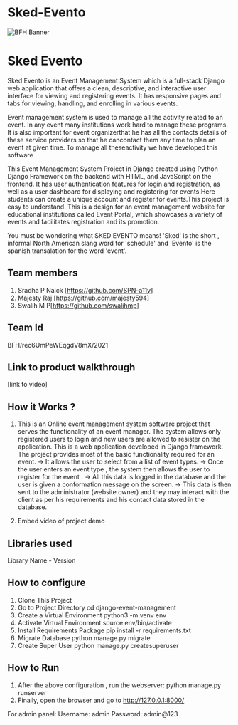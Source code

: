 # Sked-Evento

![BFH Banner](https://trello-attachments.s3.amazonaws.com/542e9c6316504d5797afbfb9/542e9c6316504d5797afbfc1/39dee8d993841943b5723510ce663233/Frame_19.png)


# Sked Evento

Sked Evento is an Event Management System which is a full-stack Django web application that offers a clean, descriptive, and interactive user interface for viewing and registering events. It has responsive pages and tabs for viewing, handling, and enrolling in various events.

Event management system is used to manage all the activity related to an event. In any event many institutions work hard to manage these programs. It is also important for event organizerthat he has all the contacts details of these service providers so that he cancontact them any time to plan an event at given time. To manage all theseactivity we have developed this software

This Event Management System Project in Django created using Python Django Framework on the backend with HTML, and JavaScript on the frontend. It has user authentication features for login and registration, as well as a user dashboard for displaying and registering for events.Here students can create a unique account and register for events.This project is easy to understand. This is a design for an event management website for educational institutions called Event Portal, which showcases a variety of events and facilitates registration and its promotion.

You must be wondering what SKED EVENTO means! 'Sked' is the short , informal North American slang word for 'schedule' and 'Evento' is the spanish transalation for the word 'event'.


## Team members

1. Sradha P Naick [https://github.com/SPN-a11y]
2. Majesty Raj [https://github.com/majesty594]
3. Swalih M P[https://github.com/swalihmp]


## Team Id

BFH/rec6UmPeWEqgdV8mX/2021

## Link to product walkthrough

[link to video]


## How it Works ?

1. This is an Online event management system software project that serves the functionality of an event manager. The system allows only registered users to login and new users are allowed to resister on the application. This is a web application developed in Django framework. The project provides most of the basic functionality required for an event. 
    -> It allows the user to select from a list of event types.
    -> Once the user enters an event type , the system then allows the user to register for the event .
    -> All this data is logged in the database and the user is given a conformation message on the screen.
    -> This data is then sent to the administrator (website owner) and they may interact with the client as per his requirements and his contact data stored in the database.

2. Embed video of project demo


## Libraries used

Library Name - Version


## How to configure

1. Clone This Project
2. Go to Project Directory cd django-event-management
3. Create a Virtual Environment python3 -m venv env
4. Activate Virtual Environment source env/bin/activate
5. Install Requirements Package pip install -r requirements.txt
6. Migrate Database python manage.py migrate
7. Create Super User python manage.py createsuperuser


## How to Run

1. After the above configuration , run the webserver:
                python manage.py runserver
2. Finally, open the browser and go to http://127.0.0.1:8000/

For admin panel:
    Username: admin
    Password: admin@123

